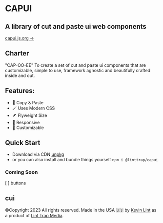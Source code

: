 # CAPUI

## A library of cut and paste ui web components

[capui.js.org →](https://capui.js.org)

## Charter

"CAP-OO-EE" To create a set of cut and paste ui components that are customizable, simple to use, framework agnostic and beautifully crafted inside and out.

## Features:

- 🧈 Copy & Paste
- 🪄 Uses Modern CSS
- 🪶 Flyweight Size
- 🦋 Responsive
- 💅 Customizable

## Quick Start

- Download via CDN [unpkg](https://unpkg.com/@linttrap/capui@latest/dist/capui.zip)
- or you can also install and bundle things yourself `npm i @linttrap/capui`

### Coming Soon

[ ] buttons

## cui

©Copyright 2023 All rights reserved. Made in the USA 🇺🇸 by [Kevin Lint](http://kevinlint.com) as a product of [Lint Trap Media](http://linttrap.media).
